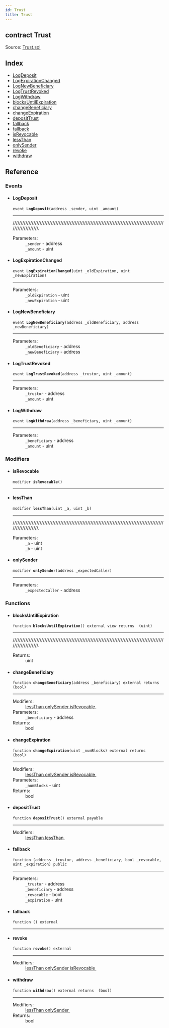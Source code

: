 ```yaml
---
id: Trust
title: Trust
---
```


<div class="contract-doc"><div class="contract"><h2 class="contract-header"><span class="contract-kind">contract</span> Trust</h2><div class="source">Source: <a href="git+https://github.com/MyBitFoundation/dapp-trust/blob/v1.0.0/contracts/Trust.sol" target="_blank">Trust.sol</a></div></div><div class="index"><h2>Index</h2><ul><li><a href="Trust.html#LogDeposit">LogDeposit</a></li><li><a href="Trust.html#LogExpirationChanged">LogExpirationChanged</a></li><li><a href="Trust.html#LogNewBeneficiary">LogNewBeneficiary</a></li><li><a href="Trust.html#LogTrustRevoked">LogTrustRevoked</a></li><li><a href="Trust.html#LogWithdraw">LogWithdraw</a></li><li><a href="Trust.html#blocksUntilExpiration">blocksUntilExpiration</a></li><li><a href="Trust.html#changeBeneficiary">changeBeneficiary</a></li><li><a href="Trust.html#changeExpiration">changeExpiration</a></li><li><a href="Trust.html#depositTrust">depositTrust</a></li><li><a href="Trust.html#">fallback</a></li><li><a href="Trust.html#">fallback</a></li><li><a href="Trust.html#isRevocable">isRevocable</a></li><li><a href="Trust.html#lessThan">lessThan</a></li><li><a href="Trust.html#onlySender">onlySender</a></li><li><a href="Trust.html#revoke">revoke</a></li><li><a href="Trust.html#withdraw">withdraw</a></li></ul></div><div class="reference"><h2>Reference</h2><div class="events"><h3>Events</h3><ul><li><div class="item event"><span id="LogDeposit" class="anchor-marker"></span><h4 class="name">LogDeposit</h4><div class="body"><code class="signature">event <strong>LogDeposit</strong><span>(address _sender, uint _amount) </span></code><hr/><div class="description"><p>///////////////////////////////////////////////////////////////////////////////////////////////////////////////.</p></div><dl><dt><span class="label-parameters">Parameters:</span></dt><dd><div><code>_sender</code> - address</div><div><code>_amount</code> - uint</div></dd></dl></div></div></li><li><div class="item event"><span id="LogExpirationChanged" class="anchor-marker"></span><h4 class="name">LogExpirationChanged</h4><div class="body"><code class="signature">event <strong>LogExpirationChanged</strong><span>(uint _oldExpiration, uint _newExpiration) </span></code><hr/><dl><dt><span class="label-parameters">Parameters:</span></dt><dd><div><code>_oldExpiration</code> - uint</div><div><code>_newExpiration</code> - uint</div></dd></dl></div></div></li><li><div class="item event"><span id="LogNewBeneficiary" class="anchor-marker"></span><h4 class="name">LogNewBeneficiary</h4><div class="body"><code class="signature">event <strong>LogNewBeneficiary</strong><span>(address _oldBeneficiary, address _newBeneficiary) </span></code><hr/><dl><dt><span class="label-parameters">Parameters:</span></dt><dd><div><code>_oldBeneficiary</code> - address</div><div><code>_newBeneficiary</code> - address</div></dd></dl></div></div></li><li><div class="item event"><span id="LogTrustRevoked" class="anchor-marker"></span><h4 class="name">LogTrustRevoked</h4><div class="body"><code class="signature">event <strong>LogTrustRevoked</strong><span>(address _trustor, uint _amount) </span></code><hr/><dl><dt><span class="label-parameters">Parameters:</span></dt><dd><div><code>_trustor</code> - address</div><div><code>_amount</code> - uint</div></dd></dl></div></div></li><li><div class="item event"><span id="LogWithdraw" class="anchor-marker"></span><h4 class="name">LogWithdraw</h4><div class="body"><code class="signature">event <strong>LogWithdraw</strong><span>(address _beneficiary, uint _amount) </span></code><hr/><dl><dt><span class="label-parameters">Parameters:</span></dt><dd><div><code>_beneficiary</code> - address</div><div><code>_amount</code> - uint</div></dd></dl></div></div></li></ul></div><div class="modifiers"><h3>Modifiers</h3><ul><li><div class="item modifier"><span id="isRevocable" class="anchor-marker"></span><h4 class="name">isRevocable</h4><div class="body"><code class="signature">modifier <strong>isRevocable</strong><span>() </span></code><hr/></div></div></li><li><div class="item modifier"><span id="lessThan" class="anchor-marker"></span><h4 class="name">lessThan</h4><div class="body"><code class="signature">modifier <strong>lessThan</strong><span>(uint _a, uint _b) </span></code><hr/><div class="description"><p>///////////////////////////////////////////////////////////////////////////////////////////////////////////////.</p></div><dl><dt><span class="label-parameters">Parameters:</span></dt><dd><div><code>_a</code> - uint</div><div><code>_b</code> - uint</div></dd></dl></div></div></li><li><div class="item modifier"><span id="onlySender" class="anchor-marker"></span><h4 class="name">onlySender</h4><div class="body"><code class="signature">modifier <strong>onlySender</strong><span>(address _expectedCaller) </span></code><hr/><dl><dt><span class="label-parameters">Parameters:</span></dt><dd><div><code>_expectedCaller</code> - address</div></dd></dl></div></div></li></ul></div><div class="functions"><h3>Functions</h3><ul><li><div class="item function"><span id="blocksUntilExpiration" class="anchor-marker"></span><h4 class="name">blocksUntilExpiration</h4><div class="body"><code class="signature">function <strong>blocksUntilExpiration</strong><span>() </span><span>external </span><span>view </span><span>returns  (uint) </span></code><hr/><div class="description"><p>///////////////////////////////////////////////////////////////////////////////////////////////////////////////.</p></div><dl><dt><span class="label-return">Returns:</span></dt><dd>uint</dd></dl></div></div></li><li><div class="item function"><span id="changeBeneficiary" class="anchor-marker"></span><h4 class="name">changeBeneficiary</h4><div class="body"><code class="signature">function <strong>changeBeneficiary</strong><span>(address _beneficiary) </span><span>external </span><span>returns  (bool) </span></code><hr/><dl><dt><span class="label-modifiers">Modifiers:</span></dt><dd><a href="Trust.html#lessThan">lessThan </a><a href="Trust.html#onlySender">onlySender </a><a href="Trust.html#isRevocable">isRevocable </a></dd><dt><span class="label-parameters">Parameters:</span></dt><dd><div><code>_beneficiary</code> - address</div></dd><dt><span class="label-return">Returns:</span></dt><dd>bool</dd></dl></div></div></li><li><div class="item function"><span id="changeExpiration" class="anchor-marker"></span><h4 class="name">changeExpiration</h4><div class="body"><code class="signature">function <strong>changeExpiration</strong><span>(uint _numBlocks) </span><span>external </span><span>returns  (bool) </span></code><hr/><dl><dt><span class="label-modifiers">Modifiers:</span></dt><dd><a href="Trust.html#lessThan">lessThan </a><a href="Trust.html#onlySender">onlySender </a><a href="Trust.html#isRevocable">isRevocable </a></dd><dt><span class="label-parameters">Parameters:</span></dt><dd><div><code>_numBlocks</code> - uint</div></dd><dt><span class="label-return">Returns:</span></dt><dd>bool</dd></dl></div></div></li><li><div class="item function"><span id="depositTrust" class="anchor-marker"></span><h4 class="name">depositTrust</h4><div class="body"><code class="signature">function <strong>depositTrust</strong><span>() </span><span>external </span><span>payable </span></code><hr/><dl><dt><span class="label-modifiers">Modifiers:</span></dt><dd><a href="Trust.html#lessThan">lessThan </a><a href="Trust.html#lessThan">lessThan </a></dd></dl></div></div></li><li><div class="item function"><span id="fallback" class="anchor-marker"></span><h4 class="name">fallback</h4><div class="body"><code class="signature">function <strong></strong><span>(address _trustor, address _beneficiary, bool _revocable, uint _expiration) </span><span>public </span></code><hr/><dl><dt><span class="label-parameters">Parameters:</span></dt><dd><div><code>_trustor</code> - address</div><div><code>_beneficiary</code> - address</div><div><code>_revocable</code> - bool</div><div><code>_expiration</code> - uint</div></dd></dl></div></div></li><li><div class="item function"><span id="fallback" class="anchor-marker"></span><h4 class="name">fallback</h4><div class="body"><code class="signature">function <strong></strong><span>() </span><span>external </span></code><hr/></div></div></li><li><div class="item function"><span id="revoke" class="anchor-marker"></span><h4 class="name">revoke</h4><div class="body"><code class="signature">function <strong>revoke</strong><span>() </span><span>external </span></code><hr/><dl><dt><span class="label-modifiers">Modifiers:</span></dt><dd><a href="Trust.html#lessThan">lessThan </a><a href="Trust.html#onlySender">onlySender </a><a href="Trust.html#isRevocable">isRevocable </a></dd></dl></div></div></li><li><div class="item function"><span id="withdraw" class="anchor-marker"></span><h4 class="name">withdraw</h4><div class="body"><code class="signature">function <strong>withdraw</strong><span>() </span><span>external </span><span>returns  (bool) </span></code><hr/><dl><dt><span class="label-modifiers">Modifiers:</span></dt><dd><a href="Trust.html#lessThan">lessThan </a><a href="Trust.html#onlySender">onlySender </a></dd><dt><span class="label-return">Returns:</span></dt><dd>bool</dd></dl></div></div></li></ul></div></div></div>
